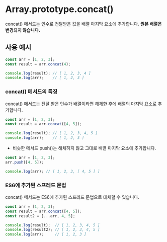 # Array.prototype.concat()

concat() 메서드는 인수로 전달받은 값을 배열 마지막 요소에 추가합니다. **원본 배열은 변경되지 않습니다.**

## 사용 예시

```javascript
const arr = [1, 2, 3];
const result = arr.concat(4);

console.log(result); // [ 1, 2, 3, 4 ]
console.log(arr);    // [ 1, 2, 3 ]
```

### concat() 메서드의 특징

concat() 메서드는 전달 받은 인수가 배열이라면 해체한 후에 배열의 마지막 요소로 추가합니다.

```javascript
const arr = [1, 2, 3];
const result = arr.concat([4, 5]);

console.log(result); // [ 1, 2, 3, 4, 5 ]
console.log(arr);    // [ 1, 2, 3 ]
```

- 비슷한 메서드 push()는 해체하지 않고 그대로 배열 마지막 요소에 추가합니다.

```javascript
const arr = [1, 2, 3];
arr.push([4, 5]);

console.log(arr); // [ 1, 2, 3, [ 4, 5 ] ]
```

### ES6에 추가된 스프레드 문법

concat() 메서드는 ES6에 추가된 스프레드 문법으로 대체할 수 있습니다.

```javascript
const arr = [1, 2, 3];
const result = arr.concat([4, 5]);
const result2 = [...arr, 4, 5];

console.log(result);  // [ 1, 2, 3, 4, 5 ]
console.log(result2); // [ 1, 2, 3, 4, 5 ]
console.log(arr);     // [ 1, 2, 3 ]
```

